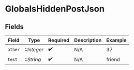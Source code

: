# GlobalsHiddenPostJson


## Fields

| Field              | Type               | Required           | Description        | Example            |
| ------------------ | ------------------ | ------------------ | ------------------ | ------------------ |
| `other`            | *::Integer*        | :heavy_check_mark: | N/A                | 37                 |
| `test`             | *::String*         | :heavy_check_mark: | N/A                | friend             |